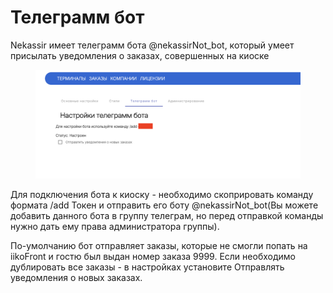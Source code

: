 # Телеграмм бот

Nekassir имеет телеграмм бота @nekassirNot\_bot, который умеет присылать уведомления о заказах, совершенных на киоске

<figure><img src="../../../.gitbook/assets/Снимок экрана 2025-03-17 в 09.50.05 (1).png" alt=""><figcaption></figcaption></figure>

Для подключения бота к киоску - необходимо скоприровать команду формата /add Токен и отправить его боту @nekassirNot\_bot(Вы можете добавить данного бота в группу телеграм, но перед отправкой команды нужно дать ему права администратора группы).&#x20;



По-умолчанию бот отправляет заказы, которые не смогли попать на iikoFront и гостю был выдан номер заказа 9999. Если необходимо дублировать все заказы - в настройках установите Отправлять уведомления о новых заказах.&#x20;

